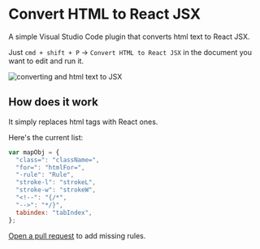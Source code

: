 # Convert HTML to React JSX

A simple Visual Studio Code plugin that converts html text to React JSX.

Just `cmd + shift + P` -> `Convert HTML to React JSX` in the document you want to edit and run it.

![converting and html text to JSX](https://raw.githubusercontent.com/PB2204/Html2React/master/gif/Html2React.gif)

## How does it work

It simply replaces html tags with React ones.

Here's the current list:

```js
var mapObj = {
  "class=": "className=",
  "for=": "htmlFor=",
  "-rule": "Rule",
  "stroke-l": "strokeL",
  "stroke-w": "strokeW",
  "<!--": "{/*",
  "-->": "*/}",
  tabindex: "tabIndex",
};
```

[Open a pull request](https://github.com/PB2204/Html2React/compare) to add missing rules.
